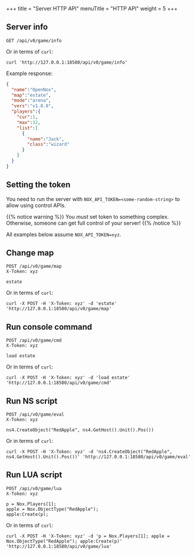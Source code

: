 +++
title = "Server HTTP API"
menuTitle = "HTTP API"
weight = 5
+++

## Server info

```
GET /api/v0/game/info
```

Or in terms of `curl`:

```shell
curl 'http://127.0.0.1:18580/api/v0/game/info'
```

Example response:

```json
{
  "name":"OpenNox",
  "map":"estate",
  "mode":"arena",
  "vers":"v1.8.0",
  "players":{
    "cur":1,
    "max":32,
    "list":[
      {
        "name":"Jack",
        "class":"wizard"
      }
    ]
  }
}
```

## Setting the token

You need to run the server with `NOX_API_TOKEN=<some-random-string>` to allow using control APIs.

{{% notice warning %}}
You *must* set token to something complex. Otherwise, someone can get full control of your server!
{{% /notice %}}

All examples below assume `NOX_API_TOKEN=xyz`.

## Change map

```
POST /api/v0/game/map
X-Token: xyz

estate
```

Or in terms of `curl`:

```shell
curl -X POST -H 'X-Token: xyz' -d 'estate' 'http://127.0.0.1:18580/api/v0/game/map'
```

## Run console command

```
POST /api/v0/game/cmd
X-Token: xyz

load estate
```

Or in terms of `curl`:

```shell
curl -X POST -H 'X-Token: xyz' -d 'load estate' 'http://127.0.0.1:18580/api/v0/game/cmd'
```

## Run NS script

```
POST /api/v0/game/eval
X-Token: xyz

ns4.CreateObject("RedApple", ns4.GetHost().Unit().Pos())
```

Or in terms of `curl`:

```shell
curl -X POST -H 'X-Token: xyz' -d 'ns4.CreateObject("RedApple", ns4.GetHost().Unit().Pos())' 'http://127.0.0.1:18580/api/v0/game/eval'
```

## Run LUA script

```
POST /api/v0/game/lua
X-Token: xyz

p = Nox.Players[1];
apple = Nox.ObjectType("RedApple");
apple:Create(p);
```

Or in terms of `curl`:

```shell
curl -X POST -H 'X-Token: xyz' -d 'p = Nox.Players[1]; apple = Nox.ObjectType("RedApple"); apple:Create(p)' 'http://127.0.0.1:18580/api/v0/game/lua'
```
